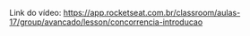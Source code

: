 Link do vídeo: 
https://app.rocketseat.com.br/classroom/aulas-17/group/avancado/lesson/concorrencia-introducao